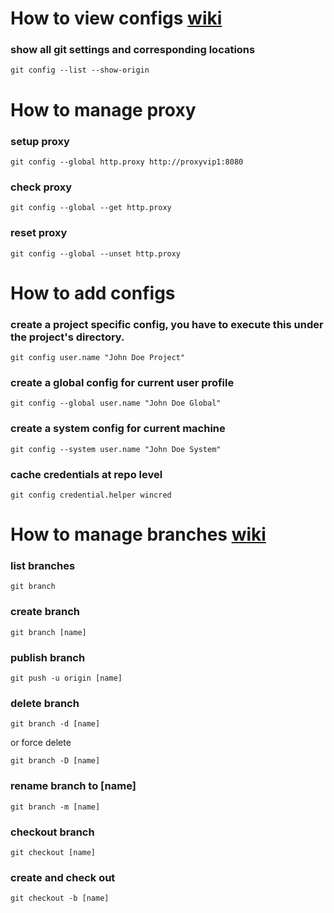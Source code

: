 # How to view configs [wiki](http://confluence:8090/display/KIKLOS/Git+Setup)
### show all git settings and corresponding locations
```
git config --list --show-origin
```

# How to manage proxy 
### setup proxy
```
git config --global http.proxy http://proxyvip1:8080
```

### check proxy
```
git config --global --get http.proxy
```

### reset proxy
```
git config --global --unset http.proxy
```

# How to add configs
### create a project specific config, you have to execute this under the project's directory.
```
git config user.name "John Doe Project"
```

### create a global config for current user profile
```
git config --global user.name "John Doe Global"
```

### create a system config for current machine
```
git config --system user.name "John Doe System"
```

### cache credentials at repo level
```
git config credential.helper wincred
```


# How to manage branches [wiki](https://www.atlassian.com/git/tutorials/using-branches)

### list branches
```
git branch
```

### create branch
```
git branch [name]

```

### publish branch
```
git push -u origin [name]
```

### delete branch
```
git branch -d [name]
```
or force delete
```
git branch -D [name]
```

### rename branch to [name]
```
git branch -m [name]
```

### checkout branch
```
git checkout [name]
```

### create and check out 
```
git checkout -b [name]
```